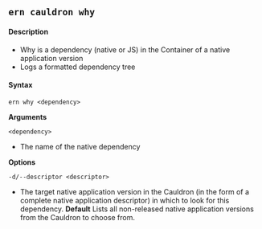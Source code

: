 ## `ern cauldron why`

#### Description

- Why is a dependency (native or JS) in the Container of a native application version
- Logs a formatted dependency tree

#### Syntax

`ern why <dependency>`

**Arguments**

`<dependency>`

- The name of the native dependency

**Options**

`-d/--descriptor <descriptor>`

- The target native application version in the Cauldron (in the form of a complete native application descriptor) in which to look for this dependency.
  **Default** Lists all non-released native application versions from the Cauldron to choose from.
